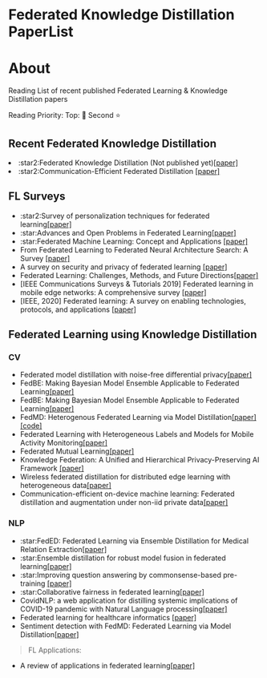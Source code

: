 # Federated Knowledge Distillation PaperList

# About

Reading List of recent published Federated Learning & Knowledge Distillation papers

Reading Priority:
Top: :star2:
Second :star: 

## Recent Federated Knowledge Distillation
<li>:star2:Federated Knowledge Distillation (Not published yet)<a href="https://arxiv.org/pdf/2011.02367.pdf">[paper]</a>

<li>:star2:Communication-Efficient Federated Distillation
<a href="https://arxiv.org/pdf/2012.00632">[paper]</a>

## FL Surveys
<ul>
<li>:star2:Survey of personalization techniques for federated learning<a href="https://arxiv.org/pdf/2003.08673">[paper]</a>

<li>:star:Advances and Open Problems in Federated Learning<a href="https://arxiv.org/pdf/1912.04977">[paper]</a>


<li>:star:Federated Machine Learning: Concept and Applications <a href="http://sites.nlsde.buaa.edu.cn/~yxtong/tist_fl.pdf">[paper]</a>

<li>From Federated Learning to Federated Neural Architecture Search: A Survey <a href="https://arxiv.org/pdf/2009.05868">[paper]</a>

<li>A survey on security and privacy of federated learning <a href="https://www.sciencedirect.com/science/article/pii/S0167739X20329848">[paper]</a>

<li>Federated Learning: Challenges, Methods, and Future Directions<a href="https://ieeexplore.ieee.org/abstract/document/9084352">[paper]</a>

<li> [IEEE Communications Surveys & Tutorials 2019] Federated learning in mobile edge networks: A comprehensive survey <a href="https://arxiv.org/pdf/1909.11875">[paper]</a>

<li> [IEEE, 2020] Federated learning: A survey on enabling technologies, protocols, and applications <a href="https://ieeexplore.ieee.org/iel7/6287639/8948470/09153560.pdf">[paper]</a>

</ul>


## Federated Learning using Knowledge Distillation

### CV
<ul>

<li>Federated model distillation with noise-free differential privacy<a href="https://arxiv.org/pdf/2009.05537">[paper]</a>

<li>FedBE: Making Bayesian Model Ensemble Applicable to Federated Learning<a href="https://openreview.net/pdf?id=dgtpE6gKjHn">[paper]</a>

<li>FedBE: Making Bayesian Model Ensemble Applicable to Federated Learning<a href="https://openreview.net/pdf?id=dgtpE6gKjHn">[paper]</a>

<li>FedMD: Heterogenous Federated Learning via Model Distillation<a href="https://arxiv.org/pdf/1910.03581.pdf">[paper]</a><a href="https://github.com/diogenes0319/FedMD_clean">[code]</a>

<li>Federated Learning with Heterogeneous Labels and Models for Mobile Activity Monitoring<a href="https://arxiv.org/pdf/2012.02539">[paper]</a>

<li>Federated Mutual Learning<a href="https://arxiv.org/pdf/2006.16765">[paper]</a>

<li>Knowledge Federation: A Unified and Hierarchical Privacy-Preserving AI Framework <a href="https://ieeexplore.ieee.org/stamp/stamp.jsp?tp=&arnumber=9194566">[paper]</a>

<li>Wireless federated distillation for distributed edge learning with heterogeneous data<a href="https://arxiv.org/pdf/1907.02745">[paper]</a>

<li>Communication-efficient on-device machine learning: Federated distillation and augmentation under non-iid private data<a href="https://arxiv.org/pdf/1811.11479">[paper]</a>

</ul>

### NLP

<ul>
<li>:star:FedED: Federated Learning via Ensemble Distillation for Medical Relation Extraction<a href="https://www.aclweb.org/anthology/2020.emnlp-main.165.pdf">[paper]</a>
<li>:star:Ensemble distillation for robust model fusion in federated learning<a href="https://papers.nips.cc/paper/2020/file/18df51b97ccd68128e994804f3eccc87-Supplemental.pdf">[paper]</a>
<li>:star:Improving question answering by commonsense-based pre-training
<a href="https://arxiv.org/pdf/1809.03568">[paper]</a>
<li>:star:Collaborative fairness in federated learning<a href="https://arxiv.org/pdf/2008.12161">[paper]</a>
<li>CovidNLP: a web application for distilling systemic implications of COVID-19 pandemic with Natural Language processing<a href="https://www.medrxiv.org/content/medrxiv/early/2020/04/29/2020.04.25.20079129.full.pdf">[paper]</a>
<li>Federated learning for healthcare informatics <a href="https://link.springer.com/article/10.1007/s41666-020-00082-4">[paper]</a>

<li>Sentiment detection with FedMD: Federated Learning via Model Distillation<a href="https://www.researchgate.net/profile/Galina_Momcheva/publication/347172951_Sentiment_detection_with_FedMD_Federated_Learning_via_Model_Distillation/links/5fd8731c299bf140880f7e4a/Sentiment-detection-with-FedMD-Federated-Learning-via-Model-Distillation.pdf">[paper]</a>

</ul>


> FL Applications:
<ul>
<li>A review of applications in federated learning<a href="https://www.sciencedirect.com/science/article/pii/S0360835220305532">[paper]</a>
</ul>

